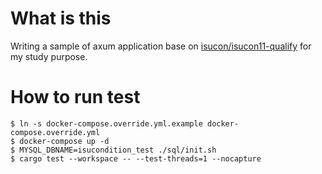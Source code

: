 # What is this

Writing a sample of axum application base on [isucon/isucon11-qualify](https://github.com/isucon/isucon11-qualify) for my study purpose.

# How to run test

```
$ ln -s docker-compose.override.yml.example docker-compose.override.yml
$ docker-compose up -d
$ MYSQL_DBNAME=isucondition_test ./sql/init.sh
$ cargo test --workspace -- --test-threads=1 --nocapture
```
